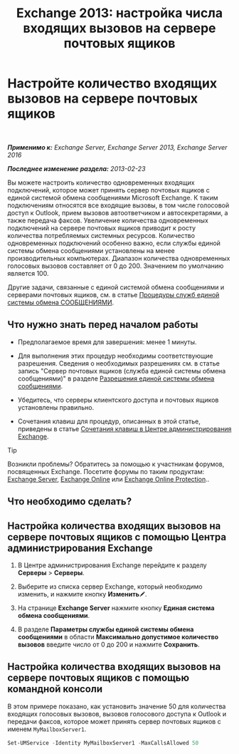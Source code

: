 ﻿---
title: 'Exchange 2013: настройка числа входящих вызовов на сервере почтовых ящиков'
TOCTitle: Настройте количество входящих вызовов на сервере почтовых ящиков
ms:assetid: 419e1de9-2bf8-48a8-824d-2a536b0a6d90
ms:mtpsurl: https://technet.microsoft.com/ru-ru/library/Aa997637(v=EXCHG.150)
ms:contentKeyID: 50556369
ms.date: 05/22/2018
mtps_version: v=EXCHG.150
ms.translationtype: MT
---

# Настройте количество входящих вызовов на сервере почтовых ящиков

 

_**Применимо к:** Exchange Server, Exchange Server 2013, Exchange Server 2016_

_**Последнее изменение раздела:** 2013-02-23_

Вы можете настроить количество одновременных входящих подключений, которое может принять сервер почтовых ящиков с единой системой обмена сообщениями Microsoft Exchange. К таким подключениям относятся все входящие вызовы, в том числе голосовой доступ к Outlook, прием вызовов автоответчиком и автосекретарями, а также передача факсов. Увеличение количества одновременных подключений на сервере почтовых ящиков приводит к росту количества потребляемых системных ресурсов. Количество одновременных подключений особенно важно, если службы единой системы обмена сообщениями установлены на менее производительных компьютерах. Диапазон количества одновременных голосовых вызовов составляет от 0 до 200. Значением по умолчанию является 100.

Другие задачи, связанные с единой системой обмена сообщениями и серверами почтовых ящиков, см. в статье [Процедуры служб единой системы обмена СООБЩЕНИЯМИ](um-services-procedures-exchange-2013-help.md).

## Что нужно знать перед началом работы

  - Предполагаемое время для завершения: менее 1 минуты.

  - Для выполнения этих процедур необходимы соответствующие разрешения. Сведения о необходимых разрешениях см. в статье запись "Сервер почтовых ящиков (служба единой системы обмена сообщениями)" в разделе [Разрешения единой системы обмена сообщениями](unified-messaging-permissions-exchange-2013-help.md).

  - Убедитесь, что серверы клиентского доступа и почтовых ящиков установлены правильно.

  - Сочетания клавиш для процедур, описанных в этой статье, приведены в статье [Сочетания клавиш в Центре администрирования Exchange](keyboard-shortcuts-in-the-exchange-admin-center-exchange-online-protection-help.md).

> [!TIP]  
> Возникли проблемы? Обратитесь за помощью к участникам форумов, посвященных Exchange. Посетите форумы по таким продуктам: <a href="https://go.microsoft.com/fwlink/p/?linkid=60612">Exchange Server</a>, <a href="https://go.microsoft.com/fwlink/p/?linkid=267542">Exchange Online</a> или <a href="https://go.microsoft.com/fwlink/p/?linkid=285351">Exchange Online Protection</a>..


## Что необходимо сделать?

## Настройка количества входящих вызовов на сервере почтовых ящиков с помощью Центра администрирования Exchange

1.  В Центре администрирования Exchange перейдите к разделу **Серверы** \> **Серверы**.

2.  Выберите из списка сервер Exchange, который необходимо изменить, и нажмите кнопку **Изменить**![Значок редактирования](images/Bb124582.6f53ccb2-1f13-4c02-bea0-30690e6ea71d(EXCHG.150).gif "Значок редактирования").

3.  На странице **Exchange Server** нажмите кнопку **Единая система обмена сообщениями**.

4.  В разделе **Параметры службы единой системы обмена сообщениями** в области **Максимально допустимое количество вызовов** введите число от 0 до 200 и нажмите **Сохранить**.

## Настройка количества входящих вызовов на сервере почтовых ящиков с помощью командной консоли

В этом примере показано, как установить значение 50 для количества входящих голосовых вызовов, вызовов голосового доступа к Outlook и передачи факсов, которое может принять сервер почтовых ящиков с именем `MyMailboxServer1`.

```powershell
Set-UMService -Identity MyMailboxServer1 -MaxCallsAllowed 50
```

